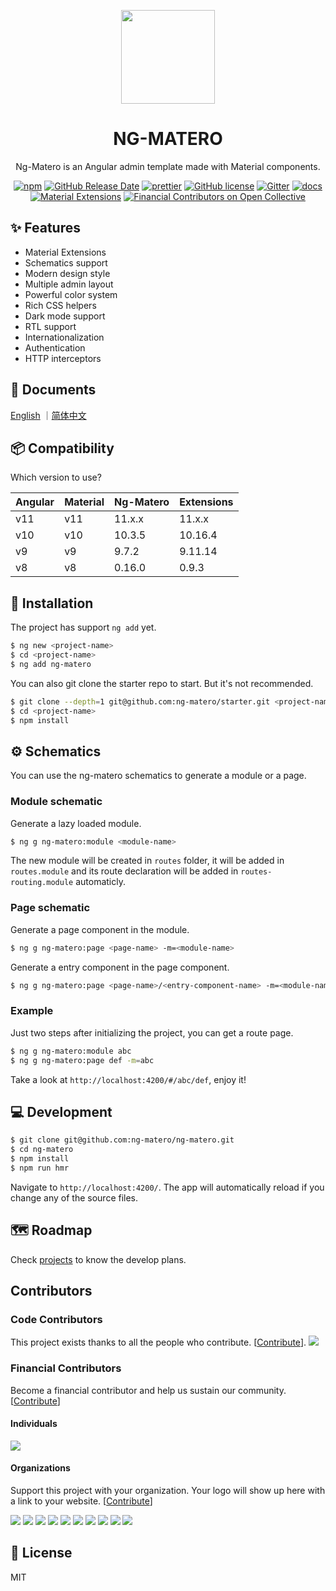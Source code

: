 <p align="center">
  <a href="https://github.com/ng-matero">
    <img width="150" src="https://avatars1.githubusercontent.com/u/49753463?s=200&v=4">
  </a>
</p>

<h1 align="center">
NG-MATERO
</h1>

<div align="center">
Ng-Matero is an Angular admin template made with Material components.

[![npm](https://img.shields.io/npm/v/ng-matero.svg)](https://www.npmjs.com/package/ng-matero)
[![GitHub Release Date](https://img.shields.io/github/release-date/ng-matero/ng-matero)](https://github.com/ng-matero/ng-matero/releases)
[![prettier](https://img.shields.io/badge/code_style-prettier-ff69b4.svg)](https://prettier.io/)
[![GitHub license](https://img.shields.io/github/license/mashape/apistatus.svg)](https://github.com/ng-matero/ng-matero/blob/master/LICENSE)
[![Gitter](https://img.shields.io/gitter/room/ng-matero/ng-matero.svg)](https://gitter.im/matero-io/ng-matero)
[![docs](https://img.shields.io/badge/docs-gitbook-red)](https://nzbin.gitbook.io/ng-matero/)
[![Material Extensions](https://img.shields.io/badge/material-extensions-blue)](https://github.com/ng-matero/extensions#readme)
[![Financial Contributors on Open Collective](https://opencollective.com/ng-matero/all/badge.svg?label=financial+contributors)](https://opencollective.com/ng-matero)

</div>

## ✨ Features

- Material Extensions
- Schematics support
- Modern design style
- Multiple admin layout
- Powerful color system
- Rich CSS helpers
- Dark mode support
- RTL support
- Internationalization
- Authentication
- HTTP interceptors

## 📖 Documents

[English](https://nzbin.gitbook.io/ng-matero/v/en/) ｜[简体中文](https://nzbin.gitbook.io/ng-matero/)

## 📦 Compatibility

Which version to use?

| Angular | Material | Ng-Matero | Extensions |
| ------- | -------- | --------- | ---------- |
| v11     | v11      | 11.x.x    | 11.x.x     |
| v10     | v10      | 10.3.5    | 10.16.4    |
| v9      | v9       | 9.7.2     | 9.11.14    |
| v8      | v8       | 0.16.0    | 0.9.3      |

## 🔧 Installation

The project has support `ng add` yet.

```bash
$ ng new <project-name>
$ cd <project-name>
$ ng add ng-matero
```

You can also git clone the starter repo to start. But it's not recommended.

```bash
$ git clone --depth=1 git@github.com:ng-matero/starter.git <project-name>
$ cd <project-name>
$ npm install
```

## ⚙️ Schematics

You can use the ng-matero schematics to generate a module or a page.

### Module schematic

Generate a lazy loaded module.

```bash
$ ng g ng-matero:module <module-name>
```

The new module will be created in `routes` folder, it will be added in `routes.module` and its route declaration will be added in `routes-routing.module` automaticly.

### Page schematic

Generate a page component in the module.

```bash
$ ng g ng-matero:page <page-name> -m=<module-name>
```

Generate a entry component in the page component.

```bash
$ ng g ng-matero:page <page-name>/<entry-component-name> -m=<module-name> -e=true
```

### Example

Just two steps after initializing the project, you can get a route page.

```bash
$ ng g ng-matero:module abc
$ ng g ng-matero:page def -m=abc
```

Take a look at `http://localhost:4200/#/abc/def`, enjoy it!

## 💻 Development

```bash
$ git clone git@github.com:ng-matero/ng-matero.git
$ cd ng-matero
$ npm install
$ npm run hmr
```

Navigate to `http://localhost:4200/`. The app will automatically reload if you change any of the source files.

## 🗺 Roadmap

Check [projects](https://github.com/ng-matero/ng-matero/projects) to know the develop plans.

## Contributors

### Code Contributors

This project exists thanks to all the people who contribute. [[Contribute](CONTRIBUTING.md)].
<a href="https://github.com/ng-matero/ng-matero/graphs/contributors"><img src="https://opencollective.com/ng-matero/contributors.svg?width=890&button=false" /></a>

### Financial Contributors

Become a financial contributor and help us sustain our community. [[Contribute](https://opencollective.com/ng-matero/contribute)]

#### Individuals

<a href="https://opencollective.com/ng-matero"><img src="https://opencollective.com/ng-matero/individuals.svg?width=890"></a>

#### Organizations

Support this project with your organization. Your logo will show up here with a link to your website. [[Contribute](https://opencollective.com/ng-matero/contribute)]

<a href="https://opencollective.com/ng-matero/organization/0/website"><img src="https://opencollective.com/ng-matero/organization/0/avatar.svg"></a>
<a href="https://opencollective.com/ng-matero/organization/1/website"><img src="https://opencollective.com/ng-matero/organization/1/avatar.svg"></a>
<a href="https://opencollective.com/ng-matero/organization/2/website"><img src="https://opencollective.com/ng-matero/organization/2/avatar.svg"></a>
<a href="https://opencollective.com/ng-matero/organization/3/website"><img src="https://opencollective.com/ng-matero/organization/3/avatar.svg"></a>
<a href="https://opencollective.com/ng-matero/organization/4/website"><img src="https://opencollective.com/ng-matero/organization/4/avatar.svg"></a>
<a href="https://opencollective.com/ng-matero/organization/5/website"><img src="https://opencollective.com/ng-matero/organization/5/avatar.svg"></a>
<a href="https://opencollective.com/ng-matero/organization/6/website"><img src="https://opencollective.com/ng-matero/organization/6/avatar.svg"></a>
<a href="https://opencollective.com/ng-matero/organization/7/website"><img src="https://opencollective.com/ng-matero/organization/7/avatar.svg"></a>
<a href="https://opencollective.com/ng-matero/organization/8/website"><img src="https://opencollective.com/ng-matero/organization/8/avatar.svg"></a>
<a href="https://opencollective.com/ng-matero/organization/9/website"><img src="https://opencollective.com/ng-matero/organization/9/avatar.svg"></a>

## 📃 License

MIT
